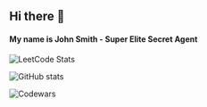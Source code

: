 ## Hi there 👋

#### My name is John Smith - Super Elite Secret Agent

![LeetCode Stats](https://leetcard.jacoblin.cool/otaku-niisan?theme=nord&font=Karla&ext=heatmap)

![GitHub stats](https://github-readme-stats-3u5tti8az-otaku-niisans-projects.vercel.app/api?username=otaku-niisan&show_icons=true&theme=nord)

![Codewars](https://github.r2v.ch/codewars?user=otaku-niisan&theme=nightowl)
